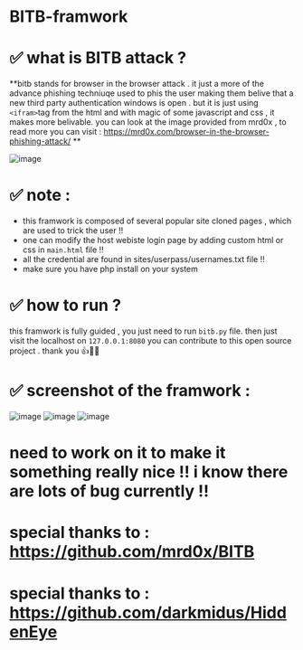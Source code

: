# BITB-framwork

# ✅ what is BITB attack ?
**bitb stands for browser in the browser attack . it just a more of the advance phishing techniuqe used to phis the user making them belive that a new third party 
authentication windows is open . but it is just using `<ifram>`tag from the html and with magic of some javascript and css , it makes more belivable.
you can look at the image provided from mrd0x , to read more you can visit : https://mrd0x.com/browser-in-the-browser-phishing-attack/ **

![image](https://user-images.githubusercontent.com/86433380/162735323-21cc0a85-ee0f-41b8-92ba-630416cd52b4.png)

# ✅ note :
- this framwork is composed of several popular site cloned pages , which are used to trick the user !!
- one can modify the host webiste login page by adding custom html or css in `main.html` file !!
- all the credential are found in sites/userpass/usernames.txt file !!
- make sure you have php install on your system

# ✅ how to run ?

this framwork is fully guided , you just need to run `bitb.py` file.
then just visit the localhost on `127.0.0.1:8080` 
you can contribute to this open source project . thank you 👍🙌🤗

# ✅ screenshot of the framwork :

![image](https://user-images.githubusercontent.com/86433380/162841814-bb992b37-3d18-4cfe-a9ce-ba915127d65f.png)
![image](https://user-images.githubusercontent.com/86433380/162841831-55d366af-de50-4499-bdfb-47fdfab300fe.png)
![image](https://user-images.githubusercontent.com/86433380/162843225-18430620-a409-4184-810f-636e4736936c.png)


# need to work on it to make it something really nice !! i know there are lots of bug currently !! 
# special thanks to  : https://github.com/mrd0x/BITB
# special thanks to  : https://github.com/darkmidus/HiddenEye
